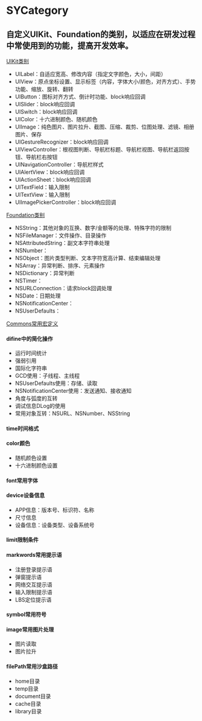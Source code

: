 # SYCategory

## 自定义UIKit、Foundation的类别，以适应在研发过程中常使用到的功能，提高开发效率。
[UIKit类别](https://github.com/potato512/SYCategory/tree/master/SYCategoryUIKit)
  * UILabel：自适应宽高、修改内容（指定文字颜色，大小，间距）
  * UIView：原点坐标设置、显示标签（内容，字体大小/颜色，对齐方式）、手势功能、缩放、旋转、翻转
  * UIButton：图标对齐方式、倒计时功能、block响应回调
  * UISlider：block响应回调
  * UISwitch：block响应回调
  * UIColor：十六进制颜色、随机颜色
  * UIImage：纯色图片、图片拉升、截图、压缩、裁剪、位图处理、滤镜、相册图片、保存
  * UIGestureRecognizer：block响应回调
  * UIViewController：根视图判断、导航栏标题、导航栏视图、导航栏返回按钮、导航栏右按钮
  * UINavigationController：导航栏样式
  * UIAlertView：block响应回调
  * UIActionSheet：block响应回调
  * UITextField：输入限制
  * UITextView：输入限制
  * UIImagePickerController：block响应回调

[Foundation类别](https://github.com/potato512/SYCategory/tree/master/SYCategoryFoundation)
 * NSString：其他对象的互换、数字/金额等的处理、特殊字符的限制
 * NSFileManager：文件操作、目录操作
 * NSAttributedString：副文本字符串处理
 * NSNumber：
 * NSObject：图片类型判断、文本字符宽高计算、结束编辑处理
 * NSArray：异常判断、排序、元素操作
 * NSDictionary：异常判断
 * NSTimer：
 * NSURLConnection：请求block回调处理
 * NSDate：日期处理
 * NSNotificationCenter：
 * NSUserDefaults：

[Commons常用宏定义](https://github.com/potato512/SYCategory/tree/master/SYCommons)
#### difine中的简化操作
 * 运行时间统计
 * 强弱引用
 * 国际化字符串
 * GCD使用：子线程、主线程
 * NSUserDefaults使用：存储、读取
 * NSNotificationCenter使用：发送通知、接收通知
 * 角度与弧度的互转
 * 调试信息DLog的使用
 * 常用对象互转：NSURL、NSNumber、NSString
#### time时间格式
#### color颜色
 * 随机颜色设置
 * 十六进制颜色设置
#### font常用字体
#### device设备信息
 * APP信息：版本号、标识符、名称
 * 尺寸信息
 * 设备信息：设备类型、设备系统号
#### limit限制条件
#### markwords常用提示语
 * 注册登录提示语
 * 弹窗提示语
 * 网络交互提示语
 * 输入限制提示语
 * LBS定位提示语
#### symbol常用符号
#### image常用图片处理
 * 图片读取
 * 图片拉升
#### filePath常用沙盒路径
 * home目录
 * temp目录
 * document目录
 * cache目录
 * library目录
